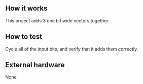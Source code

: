 <!---

This file is used to generate your project datasheet. Please fill in the information below and delete any unused
sections.

You can also include images in this folder and reference them in the markdown. Each image must be less than
512 kb in size, and the combined size of all images must be less than 1 MB.
-->

## How it works

This project adds 3 one bit wide vectors together

## How to test

Cycle all of the input bits, and verify that it adds them correctly.
## External hardware

None
